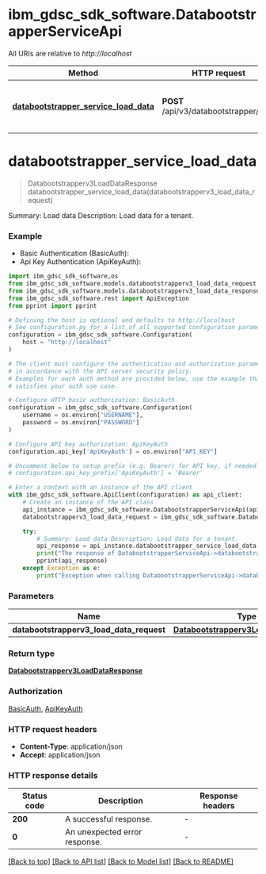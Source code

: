 # ibm_gdsc_sdk_software.DatabootstrapperServiceApi

All URIs are relative to *http://localhost*

Method | HTTP request | Description
------------- | ------------- | -------------
[**databootstrapper_service_load_data**](DatabootstrapperServiceApi.md#databootstrapper_service_load_data) | **POST** /api/v3/databootstrapper/data | Summary: Load data Description: Load data for a tenant.


# **databootstrapper_service_load_data**
> Databootstrapperv3LoadDataResponse databootstrapper_service_load_data(databootstrapperv3_load_data_request)

Summary: Load data Description: Load data for a tenant.

### Example

* Basic Authentication (BasicAuth):
* Api Key Authentication (ApiKeyAuth):

```python
import ibm_gdsc_sdk_software,os
from ibm_gdsc_sdk_software.models.databootstrapperv3_load_data_request import Databootstrapperv3LoadDataRequest
from ibm_gdsc_sdk_software.models.databootstrapperv3_load_data_response import Databootstrapperv3LoadDataResponse
from ibm_gdsc_sdk_software.rest import ApiException
from pprint import pprint

# Defining the host is optional and defaults to http://localhost
# See configuration.py for a list of all supported configuration parameters.
configuration = ibm_gdsc_sdk_software.Configuration(
    host = "http://localhost"
)

# The client must configure the authentication and authorization parameters
# in accordance with the API server security policy.
# Examples for each auth method are provided below, use the example that
# satisfies your auth use case.

# Configure HTTP basic authorization: BasicAuth
configuration = ibm_gdsc_sdk_software.Configuration(
    username = os.environ["USERNAME"],
    password = os.environ["PASSWORD"]
)

# Configure API key authorization: ApiKeyAuth
configuration.api_key['ApiKeyAuth'] = os.environ["API_KEY"]

# Uncomment below to setup prefix (e.g. Bearer) for API key, if needed
# configuration.api_key_prefix['ApiKeyAuth'] = 'Bearer'

# Enter a context with an instance of the API client
with ibm_gdsc_sdk_software.ApiClient(configuration) as api_client:
    # Create an instance of the API class
    api_instance = ibm_gdsc_sdk_software.DatabootstrapperServiceApi(api_client)
    databootstrapperv3_load_data_request = ibm_gdsc_sdk_software.Databootstrapperv3LoadDataRequest() # Databootstrapperv3LoadDataRequest | 

    try:
        # Summary: Load data Description: Load data for a tenant.
        api_response = api_instance.databootstrapper_service_load_data(databootstrapperv3_load_data_request)
        print("The response of DatabootstrapperServiceApi->databootstrapper_service_load_data:\n")
        pprint(api_response)
    except Exception as e:
        print("Exception when calling DatabootstrapperServiceApi->databootstrapper_service_load_data: %s\n" % e)
```



### Parameters


Name | Type | Description  | Notes
------------- | ------------- | ------------- | -------------
 **databootstrapperv3_load_data_request** | [**Databootstrapperv3LoadDataRequest**](Databootstrapperv3LoadDataRequest.md)|  | 

### Return type

[**Databootstrapperv3LoadDataResponse**](Databootstrapperv3LoadDataResponse.md)

### Authorization

[BasicAuth](../README.md#BasicAuth), [ApiKeyAuth](../README.md#ApiKeyAuth)

### HTTP request headers

 - **Content-Type**: application/json
 - **Accept**: application/json

### HTTP response details

| Status code | Description | Response headers |
|-------------|-------------|------------------|
**200** | A successful response. |  -  |
**0** | An unexpected error response. |  -  |

[[Back to top]](#) [[Back to API list]](../README.md#documentation-for-api-endpoints) [[Back to Model list]](../README.md#documentation-for-models) [[Back to README]](../README.md)


